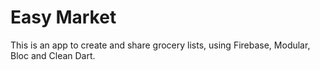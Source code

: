 # Easy Market

This is an app to create and share grocery lists, using Firebase, Modular, Bloc and Clean Dart.
